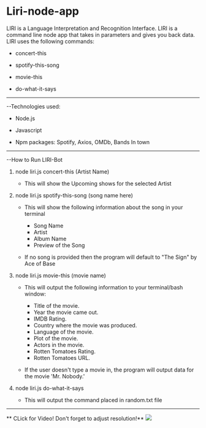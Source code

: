 # Liri-node-app


LIRI is a Language Interpretation and Recognition Interface. LIRI is a command line node app that takes in parameters and gives you back data. LIRI uses the following commands:

   * concert-this
     
   * spotify-this-song
   
   * movie-this
   
   * do-what-it-says
   
   ___

--Technologies used:

* Node.js

* Javascript

* Npm packages: Spotify, Axios, OMDb, Bands In town

___

--How to Run LIRI-Bot

1) node liri.js concert-this (Artist Name)
   * This will show the Upcoming shows for the selected Artist

2) node liri.js spotify-this-song (song name here)
   * This will show the following information about the song in your terminal
      - Song Name
      - Artist
      - Album Name
      - Preview of the Song

   * If no song is provided then the program will default to
   "The Sign" by Ace of Base


3) node liri.js movie-this (movie name)

   * This will output the following information to your terminal/bash window:

      - Title of the movie.
      - Year the movie came out.
      - IMDB Rating.
      - Country where the movie was produced.
      - Language of the movie.
      - Plot of the movie.
      -  Actors in the movie.
      -  Rotten Tomatoes Rating.
      -  Rotten Tomatoes URL.
    
    * If the user doesn't type a movie in, the program will output data for the movie 'Mr. Nobody.'

4) node liri.js do-what-it-says

     * This will output the command placed in random.txt file

___
** CLick for Video! Don't forget to adjust resolution!**
[![](https://i.vimeocdn.com/video/746503578.jpg)](https://player.vimeo.com/video/306703692)

